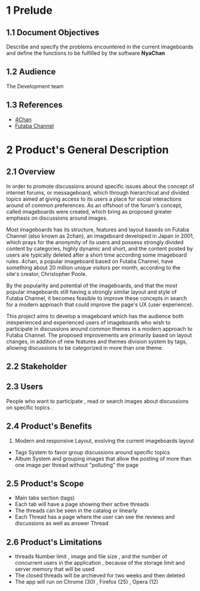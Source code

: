 # 1 Prelude

## 1.1 Document Objectives
Describe and specify the problems encountered in the current imageboards and define the functions to be fulfilled by the software __NyaChan__


## 1.2 Audience
The Development team

## 1.3 References 
 * [4Chan](http://www.4chan.org/)
 * [Futaba Channel](http://www.2chan.net/)


# 2 Product's General Description

## 2.1 Overview
In order to promote discussions around specific issues about the concept of internet forums, or messageboard, which through hierarchical and divided topics aimed at giving access to its users a place for social interactions around of common preferences. As an offshoot of the forum's concept, called imageboards were created, which bring as proposed greater emphasis on discussions around images.


Most imageboards has its structure, features and layout baseds on Futaba Channel (also known as 2chan), an imageboard developed in Japan in 2001, which prays for the anonymity of its users and possess strongly divided content by categories, highly dynamic and short, and the content posted by users are typically deleted after a short time according some imageboard rules. 4chan, a popular imageboard based on Futaba Channel, have something about 20 million unique visitors per month, according to the site's creator, Christopher Poole.


By the popularity and potential of the imageboards, and that the most popular imageboards still having a strongly similar layout and style of Futaba Channel, it becomes feasible to improve these concepts in search for a modern approach that could improve the page's UX (user experience).


This project aims to develop a imageboard which has the audience both inexperienced and experienced users of imageboards who wish to participate in discussions around common themes in a modern approach to Futaba Channel. The proposed improvements are primarily based on layout changes, in addition of new features and themes division system by tags, allowing discussions to be categorized in more than one theme.

## 2.2 Stakeholder

## 2.3 Users
People who want to participate , read or search images about discussions on specific topics .


## 2.4 Product's Benefits
 1. Modern and responsive Layout, evolving the current imageboards layout
 * Tags System to favor group discussions around specific topics
 * Album System and grouping images that allow the posting of more than one image per thread without "polluting" the page

## 2.5 Product's Scope
 * Main tabs section (tags)
 * Each tab will have a page showing their active threads
 * The threads can be seen in the catalog or linearly
 * Each Thread has a page where the user can see the reviews and discussions as well as answer Thread

## 2.6 Product's Limitations
 * threads Number limit , image and file size , and the number of concurrent users in the application , because of the storage limit and server memory that will be used
 * The closed threads will be archieved for two weeks and then deleted
 * The app will run on Chrome (30) , Firefox (25) , Opera (12)